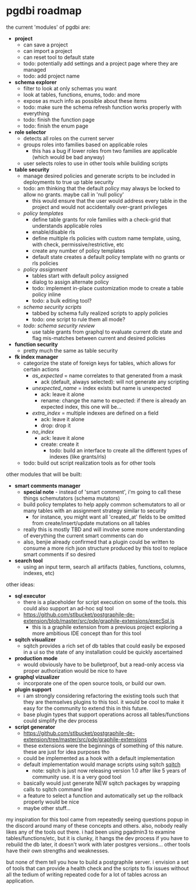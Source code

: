 # pgdbi roadmap

the current 'modules' of pgdbi are:

- **project**
  - can save a project
  - can import a project
  - can reset tool to default state
  - todo: potentially add settings and a project page where they are managed
  - todo: add project name
- **schema explorer**
  - filter to look at only schemas you want
  - look at tables, functions, enums, todo: and more
  - expose as much info as possible about these items
  - todo: make sure the schema refresh function works properly with everything
  - todo: finish the function page
  - todo: finish the enum page
- **role selector**
  - detects all roles on the current server
  - groups roles into families based on applicable roles
    - this has a bug if lower roles from two families are applicable (which would be bad anyway)
  - user selects roles to use in other tools while building scripts
- **table security**
  - manage desired policies and generate scripts to be included in deployments to true up table security
  - todo: am thinking that the default policy may always be locked to allow no grants.  maybe call in 'null policy'
    - this would ensure that the user would address every table in the project and would not accidentally over-grant privileges
  - *policy templates*
    - define table grants for role families with a check-grid that understands applicable roles
    - enable/disable rls
    - define multiple rls policies with custom name template, using, with check, permissive/restrictive, etc
    - create any number of policy templates
    - default state creates a default policy template with no grants or rls policies
  - *policy assignment*
    - tables start with default policy assigned
    - dialog to assign alternate policy
    - todo: implement in-place customization mode to create a table policy inline
    - todo: a bulk editing tool?
  - *schema security scripts*
    - tabbed by schema fully realized scripts to apply policies
    - todo: one script to rule them all mode?
  - *todo: schema security review*
    - use table grants from graphql to evaluate current db state and flag mis-matches between current and desired policies
- **function security**
  - pretty much the same as table security
- **fk index manager**
  - categorize the state of foreign keys for tables, which allows for certain actions
    - *as_expected* = name correlates to that generated from a mask
      - ack (default, always selected): will not generate any scripting
    - *unexpected_name* = index exists but name is unexpected
      - ack: leave it alone
      - rename: change the name to expected: if there is already an expected index, this one will be...
    - *extra_index* = multiple indexes are defined on a field
      - ack: leave it alone
      - drop: drop it
    - *no_index*
      - ack: leave it alone
      - create: create it
        - todo: build an interface to create all the different types of indexes (like grants/rls)
  - todo: build out script realization tools as for other tools

other modules that will be built:

- **smart comments manager**
  - **special note** - instead of 'smart comment', i'm going to call these things schemutators (schema mutators) 
  - build policy templates to help apply common schemutators to all or many tables with an assignment strategy similar to security
    - for instance, you might want all 'created_at' fields to be omitted from create/insert/update mutations on all tables
  - really this is mostly TBD and will involve some more understanding of everything the current smart comments can do
  - also, benjie already confirmed that a plugin could be written to consume a more rich json structure produced by this tool to replace smart comments if so desired
- **search tool**
  - using an input term, search all artifacts (tables, functions, columns, indexes, etc)

other ideas:

- **sql executor**
  - there is a placeholder for script execution on some of the tools.  this could also support an ad-hoc sql tool
  - https://github.com/stlbucket/postgraphile-de-extension/blob/master/src/pde/graphile-extensions/execSql.js
    - this is a graphile extension from a previous project exploring a more ambitious IDE concept than for this tool
- **sqitch visualizer**
  - sqitch provides a rich set of db tables that could easily be exposed in a ui so the state of any installation could be quickly ascertained
- **production mode**
  - would obviously have to be bulletproof, but a read-only access via proper authorization would be nice to have
- **graphql vizualizer**
  - incorporate one of the open source tools, or build our own.
- **plugin support**
  - i am strongly considering refactoring the existing tools such that they are themselves plugins to this tool.  it would be cool to make it easy for the community to extend this in this future.
  - base plugin types that support operations across all tables/functions could simplify the dev process
- **script generator**
  - https://github.com/stlbucket/postgraphile-de-extension/tree/master/src/pde/graphile-extensions
  - these extensions were the beginnings of something of this nature.  these are just for idea purposes tho
  - could be implemented as a hook with a default implementation
  - default implementation would manage scripts using sqitch <a href="https://sqitch.org/">sqitch</a>
    - note: sqitch is just now releasing version 1.0 after like 5 years of community use.  it is a very good tool
  - basically would just generate NEW sqitch packages by wrapping calls to sqitch command line
  - a feature to select a function and automatically set up the rollback properly would be nice
  - maybe other stuff...


my inspiration for this tool came from repeatedly seeing questions popup in the discord around many of these concepts and others.  also, nobody really likes any of the tools out there.  i had been using pgadmin3 to examine tables/functions/etc, but it is clunky, it hangs the dev process if you have to rebuild the db later, it doesn't work with later postgres versions...  other tools have their own strengths and weaknesses.

but none of them tell you how to build a postgraphile server.  i envision a set of tools that can provide a health check and the scripts to fix issues without all the tedium of writing repeated code for a lot of tables across an application.